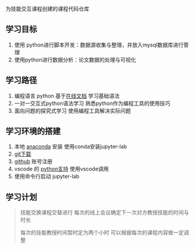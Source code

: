 为技能交互课程创建的课程代码仓库 

## 学习目标

1. 使用 python进行脚本开发：数据源收集与整理，并放入mysql数据库进行管理
2. 使用python进行数据分析：论文数据的处理与可视化

## 学习路径

1. 编程语言 python 基于[在线文档](https://www.liaoxuefeng.com/wiki/1016959663602400) 学习基础语法
2. 一对一交互式python语法学习 熟悉python作为编程工具的使用技巧
3. 面向问题的探究式学习 使用编程工具解决实际问题

## 学习环境的搭建

1. 本地 [anaconda](https://www.anaconda.com/download) 安装 使用conda安装jupyter-lab
2. [git下载](https://git-scm.com/book/en/v2/Getting-Started-Installing-Git) 
3. [github](https://github.com/) 账号注册
4. vscode 的 [python支持](https://code.visualstudio.com/docs/python/python-tutorial) 使用vscode调用
5. 使用命令行启动 jupyter-lab


## 学习计划

> 技能交换课程交替进行 每次的线上会议确定下一次对方教授技能的时间与时长 
> 
> 每次的技能教授时间暂时定为两个小时 可以根据每次的课程内容做一定调整
